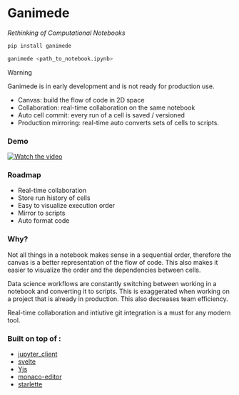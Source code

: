 # Ganimede

_Rethinking of Computational Notebooks_

```sh
pip install ganimede
```

```sh
ganimede <path_to_notebook.ipynb>
```

> [!WARNING]
> Ganimede is in early development and is not ready for production use.

- Canvas: build the flow of code in 2D space
- Collaboration: real-time collaboration on the same notebook
- Auto cell commit: every run of a cell is saved / versioned
- Production mirroring: real-time auto converts sets of cells to scripts.

### Demo

[![Watch the video](https://img.youtube.com/vi/osR8aek9AuA/hqdefault.jpg)](https://www.youtube.com/embed/osR8aek9AuA)

### Roadmap

- Real-time collaboration
- Store run history of cells
- Easy to visualize execution order
- Mirror to scripts
- Auto format code

### Why?

Not all things in a notebook makes sense in a sequential order, therefore the canvas is a better representation of the flow of code. This also makes it easier to visualize the order and the dependencies between cells.

Data science workflows are constantly switching between working in a notebook and converting it to scripts. This is exaggerated when working on a project that is already in production. This also decreases team efficiency.

Real-time collaboration and intiutive git integration is a must for any modern tool.

### Built on top of :

- [jupyter_client](https://github.com/jupyter/jupyter_client)
- [svelte](https://github.com/sveltejs/svelte)
- [Yjs](https://github.com/yjs/yjs)
- [monaco-editor](https://github.com/microsoft/monaco-editor)
- [starlette](https://github.com/encode/starlette)
